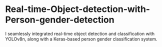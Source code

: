 # Real-time-Object-detection-with-Person-gender-detection

I seamlessly integrated real-time object detection and classification with YOLOv8n, along with a Keras-based person gender classification system.

